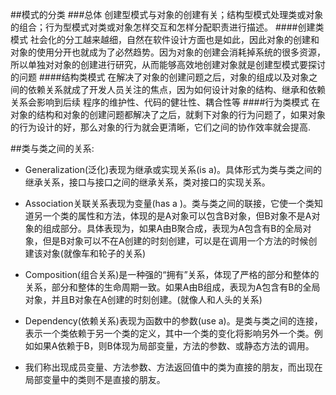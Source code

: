 ##模式的分类
###总体
创建型模式与对象的创建有关；结构型模式处理类或对象的组合；行为型模式对类或对象怎样交互和怎样分配职责进行描述。
####创建类模式
社会化的分工越来越细，自然在软件设计方面也是如此，因此对象的创建和对象的使用分开也就成为了必然趋势。因为对象的创建会消耗掉系统的很多资源，
所以单独对对象的创建进行研究，从而能够高效地创建对象就是创建型模式要探讨的问题
####结构类模式
在解决了对象的创建问题之后，对象的组成以及对象之间的依赖关系就成了开发人员关注的焦点，因为如何设计对象的结构、继承和依赖关系会影响到后续
程序的维护性、代码的健壮性、耦合性等
####行为类模式
在对象的结构和对象的创建问题都解决了之后，就剩下对象的行为问题了，如果对象的行为设计的好，那么对象的行为就会更清晰，它们之间的协作效率就会提高.

##类与类之间的关系:
* Generalization(泛化)表现为继承或实现关系(is a)。具体形式为类与类之间的继承关系，接口与接口之间的继承关系，类对接口的实现关系。

* Association关联关系表现为变量(has a )。类与类之间的联接，它使一个类知道另一个类的属性和方法，体现的是A对象可以包含B对象，但B对象不是A对象的组成部分。具体表现为，如果A由B聚合成，表现为A包含有B的全局对象，但是B对象可以不在A创建的时刻创建，可以是在调用一个方法的时候创建该对象(就像车和轮子的关系)

* Composition(组合关系)是一种强的“拥有”关系，体现了严格的部分和整体的关系，部分和整体的生命周期一致。如果A由B组成，表现为A包含有B的全局对象，并且B对象在A创建的时刻创建。(就像人和人头的关系)

* Dependency(依赖关系)表现为函数中的参数(use a)。是类与类之间的连接，表示一个类依赖于另一个类的定义，其中一个类的变化将影响另外一个类。例如如果A依赖于B，则B体现为局部变量，方法的参数、或静态方法的调用。

* 我们称出现成员变量、方法参数、方法返回值中的类为直接的朋友，而出现在局部变量中的类则不是直接的朋友。

